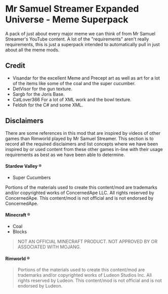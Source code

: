 # Mr Samuel Streamer Expanded Universe - Meme Superpack

A pack of just about every major meme we can think of from Mr Samuel Streamer's YouTube content.
A lot of the "requirements" aren't really requirements, this is just a superpack intended to automatically pull in just about all the meme mods.

## Credit
* Visandar for the excellent Meme and Precept art as well as art for a lot of the items like some of the coal and the super cucumber.
* DetVisor for the gun texture.
* Sargb for the Joris Base.
* CatLover366 For a lot of XML work and the bowl texture.
* Feldoh for the C# and some XML.

## Disclaimers
There are some references in this mod that are inspired by videos of other games than Rimworld played by Mr Samuel Streamer.
This section is to record all the required disclaimers and list concepts where we have been inspired by or used content from these other games in-line with their usage requirements as best as we have been able to determine.

#### Stardew Valley ®
* Super Cucumbers

Portions of the materials used to create this content/mod are trademarks and/or copyrighted works of ConcernedApe LLC. All rights reserved by ConcernedApe. This content/mod is not official and is not endorsed by ConcernedApe.

#### Minecraft ®
* Coal
* Blocks

>NOT AN OFFICIAL MINECRAFT PRODUCT. NOT APPROVED BY OR ASSOCIATED WITH MOJANG.

#### Rimworld ®
>Portions of the materials used to create this content/mod are trademarks and/or copyrighted works of Ludeon Studios Inc. All rights reserved by Ludeon. This content/mod is not official and is not endorsed by Ludeon.
